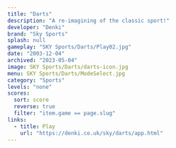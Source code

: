 ```yaml
---
title: "Darts"
description: "A re-imagining of the classic sport!"
developer: "Denki"
brand: "Sky Sports"
splash: null
gameplay: "SKY Sports/Darts/Play02.jpg"
date: "2003-12-04"
archived: "2023-05-04"
image: SKY Sports/Darts/darts-icon.jpg
menu: SKY Sports/Darts/ModeSelect.jpg
category: "Sports"
levels: "none"
scores:
  sort: score
  reverse: true
  filter: "item.game == page.slug"
links:
  - title: Play
    url: "https://denki.co.uk/sky/darts/app.html"
---
```

